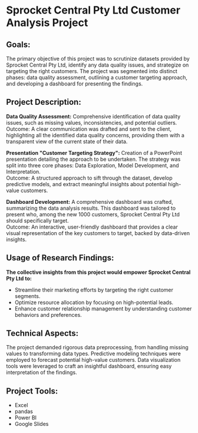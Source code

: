 # Sprocket Central Pty Ltd Customer Analysis Project

## Goals:
The primary objective of this project was to scrutinize datasets provided by Sprocket Central Pty Ltd, identify any data quality issues, and strategize on targeting the right customers. The project was segmented into distinct phases: data quality assessment, outlining a customer targeting approach, and developing a dashboard for presenting the findings.

## Project Description:

**Data Quality Assessment:** Comprehensive identification of data quality issues, such as missing values, inconsistencies, and potential outliers.  
Outcome: A clear communication was drafted and sent to the client, highlighting all the identified data quality concerns, providing them with a transparent view of the current state of their data.

**Presentation "Customer Targeting Strategy":** Creation of a PowerPoint presentation detailing the approach to be undertaken. The strategy was split into three core phases: Data Exploration, Model Development, and Interpretation.  
Outcome: A structured approach to sift through the dataset, develop predictive models, and extract meaningful insights about potential high-value customers.

**Dashboard Development:** A comprehensive dashboard was crafted, summarizing the data analysis results. This dashboard was tailored to present who, among the new 1000 customers, Sprocket Central Pty Ltd should specifically target.  
Outcome: An interactive, user-friendly dashboard that provides a clear visual representation of the key customers to target, backed by data-driven insights.

## Usage of Research Findings:

**The collective insights from this project would empower Sprocket Central Pty Ltd to:**
- Streamline their marketing efforts by targeting the right customer segments.
- Optimize resource allocation by focusing on high-potential leads.
- Enhance customer relationship management by understanding customer behaviors and preferences.

## Technical Aspects:
The project demanded rigorous data preprocessing, from handling missing values to transforming data types. Predictive modeling techniques were employed to forecast potential high-value customers. Data visualization tools were leveraged to craft an insightful dashboard, ensuring easy interpretation of the findings.

## Project Tools:
- Excel
- pandas
- Power BI
- Google Slides
